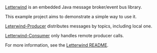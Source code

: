 [Letterwind](https://github.com/George-Novikov/Letterwind) is an embedded Java message broker/event bus library.  

This example project aims to demonstrate a simple way to use it.

[Leterwind-Producer](https://github.com/George-Novikov/Letterwind-Example/tree/master/Letterwind-Producer) distributes messages by topics, including local one.

[Letterwind-Consumer](https://github.com/George-Novikov/Letterwind-Example/tree/master/Letterwind-Consumer) only handles remote producer calls.

For more information, see the [Letterwind README](https://github.com/George-Novikov/Letterwind/blob/master/README.md).